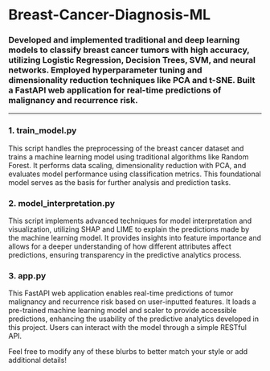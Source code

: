 # Breast-Cancer-Diagnosis-ML

### Developed and implemented traditional and deep learning models to classify breast cancer tumors with high accuracy, utilizing Logistic Regression, Decision Trees, SVM, and neural networks. Employed hyperparameter tuning and dimensionality reduction techniques like PCA and t-SNE. Built a FastAPI web application for real-time predictions of malignancy and recurrence risk.
---

### 1. **train_model.py**
This script handles the preprocessing of the breast cancer dataset and trains a machine learning model using traditional algorithms like Random Forest. It performs data scaling, dimensionality reduction with PCA, and evaluates model performance using classification metrics. This foundational model serves as the basis for further analysis and prediction tasks.

### 2. **model_interpretation.py**
This script implements advanced techniques for model interpretation and visualization, utilizing SHAP and LIME to explain the predictions made by the machine learning model. It provides insights into feature importance and allows for a deeper understanding of how different attributes affect predictions, ensuring transparency in the predictive analytics process.

### 3. **app.py**
This FastAPI web application enables real-time predictions of tumor malignancy and recurrence risk based on user-inputted features. It loads a pre-trained machine learning model and scaler to provide accessible predictions, enhancing the usability of the predictive analytics developed in this project. Users can interact with the model through a simple RESTful API.

Feel free to modify any of these blurbs to better match your style or add additional details!
